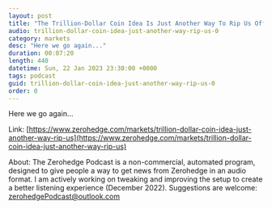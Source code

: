 ```yaml
---
layout: post
title: "The Trillion-Dollar Coin Idea Is Just Another Way To Rip Us Off"
audio: trillion-dollar-coin-idea-just-another-way-rip-us-0
category: markets
desc: "Here we go again..."
duration: 00:07:20
length: 440
datetime: Sun, 22 Jan 2023 23:30:00 +0000
tags: podcast
guid: trillion-dollar-coin-idea-just-another-way-rip-us-0
order: 0
---
```

Here we go again...

Link: [https://www.zerohedge.com/markets/trillion-dollar-coin-idea-just-another-way-rip-us](https://www.zerohedge.com/markets/trillion-dollar-coin-idea-just-another-way-rip-us)

About: The Zerohedge Podcast is a non-commercial, automated program, designed to give people a way to get news from Zerohedge in an audio format.  I am actively working on tweaking and improving the setup to create a better listening experience (December 2022).  Suggestions are welcome: [zerohedgePodcast@outlook.com](mailto:zerohedgePodcast@outlook.com)